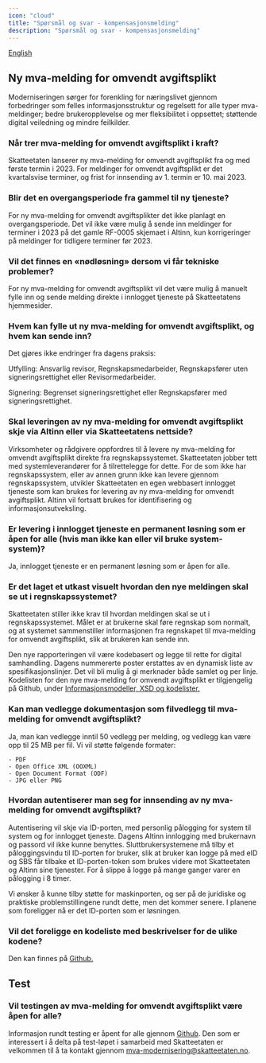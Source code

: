 ```yaml
---
icon: "cloud"
title: "Spørsmål og svar - kompensasjonsmelding"
description: "Spørsmål og svar - kompensasjonsmelding"
---
```


[English](https://skatteetaten.github.io/mva-meldingen/kompensasjon_eng/faq/)

## Ny mva-melding for omvendt avgiftsplikt

Moderniseringen sørger for forenkling for næringslivet gjennom forbedringer som felles informasjonsstruktur og regelsett for alle typer mva-meldinger; bedre brukeropplevelse og mer fleksibilitet i oppsettet; støttende digital veiledning og mindre feilkilder. 

### Når trer mva-melding for omvendt avgiftsplikt i kraft?

Skatteetaten lanserer ny mva-melding for omvendt avgiftsplikt fra og med første termin i 2023. For meldinger for omvendt avgiftsplikt er det kvartalsvise terminer, og frist for innsending av 1. termin er 10. mai 2023.

### Blir det en overgangsperiode fra gammel til ny tjeneste?

For ny mva-melding for omvendt avgiftsplikter det ikke planlagt en overgangsperiode. Det vil ikke være mulig å sende inn meldinger for terminer i 2023 på det gamle RF-0005 skjemaet i Altinn, kun korrigeringer på meldinger for tidligere terminer før 2023.

### Vil det finnes en «nødløsning» dersom vi får tekniske problemer?

For ny mva-melding for omvendt avgiftsplikt vil det være mulig å manuelt fylle inn og sende melding direkte i innlogget tjeneste på Skatteetatens hjemmesider.

### Hvem kan fylle ut ny mva-melding for omvendt avgiftsplikt, og hvem kan sende inn?

Det gjøres ikke endringer fra dagens praksis:

Utfylling: Ansvarlig revisor, Regnskapsmedarbeider, Regnskapsfører uten signeringsrettighet eller Revisormedarbeider.

Signering: Begrenset signeringsrettighet eller Regnskapsfører med signeringsrettighet.

### Skal leveringen av ny mva-melding for omvendt avgiftsplikt skje via Altinn eller via Skatteetatens nettside?

Virksomheter og rådgivere oppfordres til å levere ny mva-melding for omvendt avgiftsplikt direkte fra regnskapssystemet. Skatteetaten jobber tett med systemleverandører for å tilrettelegge for dette. For de som ikke har regnskapssystem, eller av annen grunn ikke kan levere gjennom regnskapssystem, utvikler Skatteetaten en egen webbasert innlogget tjeneste som kan brukes for levering av ny mva-melding for omvendt avgiftsplikt. Altinn vil fortsatt brukes for identifisering og informasjonsutveksling.

### Er levering i innlogget tjeneste en permanent løsning som er åpen for alle (hvis man ikke kan eller vil bruke system-system)?

Ja, innlogget tjeneste er en permanent løsning som er åpen for alle.

### Er det laget et utkast visuelt hvordan den nye meldingen skal se ut i regnskapssystemet?

Skatteetaten stiller ikke krav til hvordan meldingen skal se ut i regnskapssystemet. Målet er at brukerne skal føre regnskap som normalt, og at systemet sammenstiller informasjonen fra regnskapet til mva-melding for omvendt avgiftsplikt, slik at brukeren kan sende inn.

Den nye rapporteringen vil være kodebasert og legge til rette for digital samhandling. Dagens nummererte poster erstattes av en dynamisk liste av spesifikasjonslinjer. Det vil bli mulig å gi merknader både samlet og per linje.
Kodelisten for den nye mva-melding for omvendt avgiftsplikt er tilgjengelig på Github, under [Informasjonsmodeller, XSD og kodelister.](https://skatteetaten.github.io/mva-meldingen/omvendt/informasjonsmodell/#kodelister)

### Kan man vedlegge dokumentasjon som filvedlegg til mva-melding for omvendt avgiftsplikt?

Ja, man kan vedlegge inntil 50 vedlegg per melding, og vedlegg kan være opp til 25 MB per fil.
Vi vil støtte følgende formater:

    - PDF
    - Open Office XML (OOXML)
    - Open Document Format (ODF)
    - JPG eller PNG

### Hvordan autentiserer man seg for innsending av ny mva-melding for omvendt avgiftsplikt?

Autentisering vil skje via ID-porten, med personlig pålogging for system til system og for innlogget tjeneste. Dagens Altinn innlogging med brukernavn og passord vil ikke kunne benyttes. Sluttbrukersystemene må tilby et påloggingsvindu til ID-porten for bruker, slik at bruker kan logge på med eID og SBS får tilbake et ID-porten-token som brukes videre mot Skatteetaten og Altinn sine tjenester. For å slippe å logge på mange ganger varer en pålogging i 8 timer.

Vi ønsker å kunne tilby støtte for maskinporten, og ser på de juridiske og praktiske problemstillingene rundt dette, men det kommer senere. I planene som foreligger nå er det ID-porten som er løsningen.

### Vil det foreligge en kodeliste med beskrivelser for de ulike kodene?

Den kan finnes på [Github.](https://skatteetaten.github.io/mva-meldingen/omvendt/informasjonsmodell/#kodelister)

## Test

### Vil testingen av mva-melding for omvendt avgiftsplikt være åpen for alle?

Informasjon rundt testing er åpent for alle gjennom [Github](https://skatteetaten.github.io/mva-meldingen/omvendt/test/).
Den som er interessert i å delta på test-løpet i samarbeid med Skatteetaten er velkommen til å ta kontakt gjennom mva-modernisering@skatteetaten.no.
